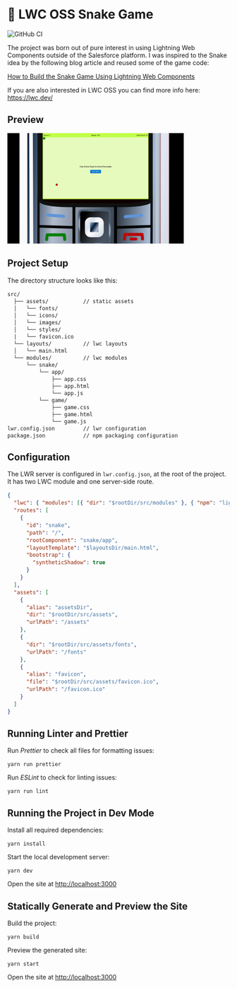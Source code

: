 # 🐍 LWC OSS Snake Game

![GitHub CI](https://github.com/svierk/lwc-oss-snake-game/actions/workflows/ci.yaml/badge.svg)

The project was born out of pure interest in using Lightning Web Components outside of the Salesforce platform.
I was inspired to the Snake idea by the following blog article and reused some of the game code:

[How to Build the Snake Game Using Lightning Web Components](https://developer.salesforce.com/blogs/2020/09/how-to-build-the-snake-game-using-lightning-web-components)

If you are also interested in LWC OSS you can find more info here: https://lwc.dev/

## Preview

<img src="./preview.png" alt="preview" width="400">

## Project Setup

The directory structure looks like this:

```
src/
  ├── assets/           // static assets
  │   └── fonts/
  │   └── icons/
  │   └── images/
  │   └── styles/
  |   └── favicon.ico
  └── layouts/          // lwc layouts
  │   └── main.html
  └── modules/          // lwc modules
      └── snake/
          └── app/
              ├── app.css
              ├── app.html
              └── app.js
          └── game/
              ├── game.css
              ├── game.html
              └── game.js
lwr.config.json         // lwr configuration
package.json            // npm packaging configuration
```

## Configuration

The LWR server is configured in `lwr.config.json`, at the root of the project. It has two LWC module and one server-side route.

```json
{
  "lwc": { "modules": [{ "dir": "$rootDir/src/modules" }, { "npm": "lightning-base-components" }] },
  "routes": [
    {
      "id": "snake",
      "path": "/",
      "rootComponent": "snake/app",
      "layoutTemplate": "$layoutsDir/main.html",
      "bootstrap": {
        "syntheticShadow": true
      }
    }
  ],
  "assets": [
    {
      "alias": "assetsDir",
      "dir": "$rootDir/src/assets",
      "urlPath": "/assets"
    },
    {
      "dir": "$rootDir/src/assets/fonts",
      "urlPath": "/fonts"
    },
    {
      "alias": "favicon",
      "file": "$rootDir/src/assets/favicon.ico",
      "urlPath": "/favicon.ico"
    }
  ]
}
```

## Running Linter and Prettier

Run _Prettier_ to check all files for formatting issues:

```
yarn run prettier
```

Run _ESLint_ to check for linting issues:

```
yarn run lint
```

## Running the Project in Dev Mode

Install all required dependencies:

```
yarn install
```

Start the local development server:

```
yarn dev
```

Open the site at [http://localhost:3000](http://localhost:3000)

## Statically Generate and Preview the Site

Build the project:

```
yarn build
```

Preview the generated site:

```
yarn start
```

Open the site at [http://localhost:3000](http://localhost:3000)
